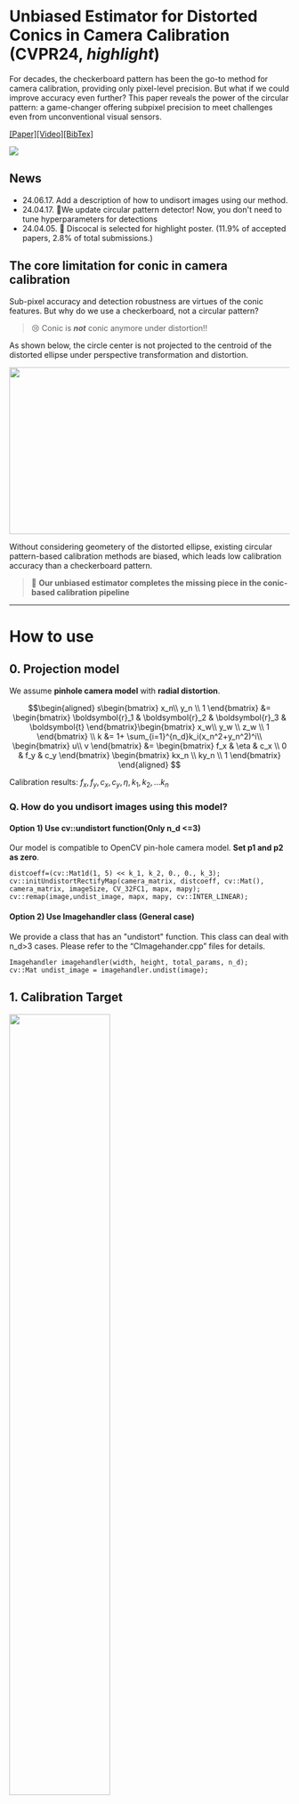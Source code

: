 # Unbiased Estimator for Distorted Conics in Camera Calibration (CVPR24, ***highlight***)

For decades, the checkerboard pattern has been the go-to method for camera calibration, providing only pixel-level precision. But what if we could improve accuracy even further? This paper reveals the power of the circular pattern: a game-changer offering subpixel precision to meet challenges even from unconventional visual sensors.


[[Paper]](https://arxiv.org/abs/2403.04583)[[Video]](http://www.youtube.com/watch?v=87_R7Qkpczo)[[BibTex]](#bibtex)

<img src="./docs/figs/shorts1.gif">

## News
<!-- :round_pushpin: :Patch notes,    :tada:: awards -->
- 24.06.17. Add a description of how to undisort images using our method.
- 24.04.17. :round_pushpin:We update circular pattern detector! Now, you don't need to tune hyperparameters for detections
- 24.04.05. :tada: Discocal is selected for highlight poster. (11.9% of accepted papers, 2.8% of total submissions.)

## The core limitation for conic in camera calibration

Sub-pixel accuracy and detection robustness are virtues of the conic features. But why do we use a checkerboard, not a circular pattern?

> :cry: Conic is ***not*** conic anymore under distortion!!

As shown below, the circle center is not projected to the centroid of the distorted ellipse under perspective transformation and distortion.

<img src="./docs/figs/overview.png" width="600" height="300">

Without considering geometery of the distorted ellipse, existing circular pattern-based calibration methods are biased, which leads low calibration accuracy than a checkerboard pattern.

> :pushpin: **Our unbiased estimator completes the missing piece in the conic-based calibration pipeline**


------------------
# How to use
## 0. Projection model

We assume **pinhole camera model** with **radial distortion**.
```math
\begin{aligned}
s\begin{bmatrix}
x_n\\ y_n \\ 1
\end{bmatrix} &= \begin{bmatrix} \boldsymbol{r}_1 & \boldsymbol{r}_2 & \boldsymbol{r}_3 & \boldsymbol{t} 
\end{bmatrix}\begin{bmatrix}
x_w\\ y_w \\ z_w \\ 1
\end{bmatrix} \\
k &= 1+ \sum_{i=1}^{n_d}k_i(x_n^2+y_n^2)^i\\
\begin{bmatrix}
u\\ v
\end{bmatrix} &= \begin{bmatrix}
f_x & \eta & c_x \\
0 & f_y & c_y
\end{bmatrix} \begin{bmatrix}
kx_n \\ ky_n \\ 1
\end{bmatrix}
\end{aligned} 
```
Calibration results: $f_x, f_y, c_x, c_y, \eta, k_1, k_2, ... k_n$

### Q. How do you undisort images using this model?
#### Option 1) Use cv::undistort function(Only n_d <=3)
Our model is compatible to OpenCV pin-hole camera model. **Set p1 and p2 as zero**.

```
distcoeff=(cv::Mat1d(1, 5) << k_1, k_2, 0., 0., k_3);
cv::initUndistortRectifyMap(camera_matrix, distcoeff, cv::Mat(), camera_matrix, imageSize, CV_32FC1, mapx, mapy);
cv::remap(image,undist_image, mapx, mapy, cv::INTER_LINEAR);
```
#### Option 2) Use Imagehandler class (General case)
We provide a class that has an "undistort" function. This class can deal with n_d>3 cases. Please refer to the “CImagehander.cpp” files for details.
```
Imagehandler imagehandler(width, height, total_params, n_d);
cv::Mat undist_image = imagehandler.undist(image);
```

## 1. Calibration Target
<img src="./docs/figs/board2.png" width="60%">

Our method needs a planer white board on which black circle grid patterns are printed. 
You can easily design these patterns in this [site](https://calib.io/pages/camera-calibration-pattern-generator).

**Previous methods prefer to reduce the size of the circles to minimize bias, but our method is not limited to this. In fact, the larger the circles, the more accurate the measurements.**

> **Q. How to decide the number of cicles and the radius size?** 
The larger the radius of the circle, the more accurate the observations become. The greater the number of circles, the more observations you have, leading to increased robustness. Since these two values are in a trade-off relationship within a limited area, adjust them appropriately. It is recommended that every circle contains more than 400 pixels in images and not to exceed 7x5 circles.

## 2. Dependency
### Option 1) Install bellow packages
- [Ceres-Solver](http://ceres-solver.org/index.html)
- [Eigen3](https://eigen.tuxfamily.org/dox/index.html)
- opencv4

### Option 2) Use docker
(Recommended) Build a docker image using the dockerfile.

	docker build -t chaehyeonsong/discocal .  -f dockerfile

(Only for Ubuntu) or use official docker image. 

	docker pull chaehyeonsong/discocal:latest

## 3. Bulid and Run
	## Build
	cd [your path]/discocal
	mkdir build
	cd build
	cmake ..
	make

	## Run
	./main.out [n_x] [n_y] [n_d] [img_dir_path] [radius(m)] [distance(m)]
	(ex) ./main.out 4 3 3 ../sample_imgs/rgb12/ 0.035 0.09
	(ex) ./main.out 4 3 4 ../sample_imgs/tir12/ 0.03 0.09


### :open_mouth: Caution: Check detection results!
**To get high-quality results, plz check all pixels in the circle are correctly detected like this.**
<!-- ![sample](./docs/figs/detection_sample.png){: width="100" height="100"} -->
<img src="./docs/figs/detection_sample.png" width="400" height="300">


If you don’t want to check images, turn off the “check_detection_results” option in "main.cpp".


**Parameters(for experts)**:
- **fullfill_threshold**: the difference between real area and estimated area resulting from ellipse fitting
- **eccentricity_threshold**: the length ratio between a blob's major and minor axis.
You can refine these parameters in the TargetDetector class.

----------------------------
## Application: Thermal Camera calibration

We can leverage the detection robustness of the circular patterns, particularly for unconventional cameras, such as thermal cameras.

<img src="./docs/figs/thermal.jpg" width="400" height="300">

## BibTex
```
@INPROCEEDINGS{chsong-2024-cvpr,  
    author    = {Song, Chaehyeon and Shin, Jaeho and Jeon, Myung-Hwan and Lim, Jongwoo and Kim, Ayoung},
    title     = {Unbiased Estimator for Distorted Conics in Camera Calibration},
    booktitle = {IEEE/CVF Conference on Computer Vision and Pattern Recognition (CVPR)},
    month     = {June},
    year      = {2024},
    pages     = {373-381}
}
```
## Patent
This work is protected by a patent.